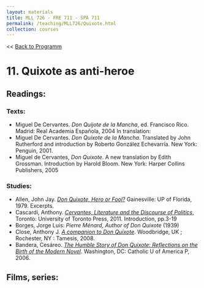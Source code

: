```yaml
---
layout: materials
title: MLL 726 - FRE 711 - SPA 711
permalink: /teaching/MLL726/Quixote.html
collection: courses
---
```


<< [Back to Programm](index.html)

# 11. Quixote as anti-heroe

## Readings: 
### Texts: 
* Miguel De Cervantes. *Don Quijote de la Mancha*, ed. Francisco Rico. Madrid: Real Academia Española, 2004
In translation:
* Miguel De Cervantes. *Don Quixote de la Mancha*. Translated by John Rutherford and introduction by Roberto González Echevarría. New York: Penguin, 2001.
* Miguel de Cervantes, *Don Quixote*. A new translation by Edith Grossman. Introduction by Harold Bloom. New York: Harper Collins Publishers, 2005

### Studies: 
* Allen, John Jay. [*Don Quixote, Hero or Fool?*](https://miami-primo.hosted.exlibrisgroup.com/primo-explore/fulldisplay?docid=TN_mla1979205574&context=PC&vid=uml_new&search_scope=Everything&tab=everything&lang=en_US) Gainesville: UP of Florida, 1979. Excerpts. 
* Cascardi, Anthony. [*Cervantes, Literature and the Discourse of Politics*](https://miami-primo.hosted.exlibrisgroup.com/primo-explore/fulldisplay?docid=01UOML_ALMA21181166000002976&context=L&vid=uml_new&search_scope=Everything&tab=everything&lang=en_US), Toronto: University of Toronto Press, 2011. Introduction, pp.3-19
* Borges, Jorge Luis: *Pierre Ménard, Author of Don Quixote* (1939)
* Close, Anthony J. [*A companion to Don Quixote*](https://miami-primo.hosted.exlibrisgroup.com/primo-explore/fulldisplay?docid=01UOML_ALMA21186382640002976&context=L&vid=uml_new&search_scope=Everything&tab=everything&lang=en_US). Woodbridge, UK ; Rochester, NY : Tamesis, 2008.
* Bandera, Cesáreo. [*The Humble Story of Don Quixote: Reflections on the Birth of the Modern Novel*](https://ebookcentral.proquest.com/lib/miami/detail.action?docID=3134699). Washington,
DC: Catholic U of America P, 2006.

## Films, series: 
